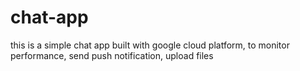 # chat-app
this is a simple chat app built with google cloud platform, to monitor performance, send push notification, upload files
